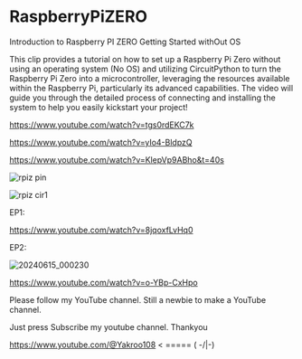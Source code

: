 # RaspberryPiZERO

Introduction to Raspberry PI ZERO Getting Started withOut OS

This clip provides a tutorial on how to set up a Raspberry Pi Zero without using an operating system (No OS) 
and utilizing CircuitPython to turn the Raspberry Pi Zero into a microcontroller,
leveraging the resources available within the Raspberry Pi, 
particularly its advanced capabilities. 
The video will guide you through the detailed process of connecting 
and installing the system to help you easily kickstart your project!


https://www.youtube.com/watch?v=tgs0rdEKC7k

https://www.youtube.com/watch?v=yIo4-BldpzQ

https://www.youtube.com/watch?v=KlepVp9ABho&t=40s

![rpiz pin](https://github.com/YakrooThai/RaspberryPiZERO/assets/56666070/ec216cbc-809b-40fc-a5b4-9eacba12ca43)


![rpiz cir1](https://github.com/YakrooThai/RaspberryPiZERO/assets/56666070/1fccde8c-dbba-41b2-9972-a07d3ffaff3d)


EP1:

https://www.youtube.com/watch?v=8jqoxfLvHq0

EP2:

![20240615_000230](https://github.com/YakrooThai/RaspberryPiZERO/assets/56666070/0b0d4f92-5957-4920-ba74-e49037703705)

https://www.youtube.com/watch?v=o-YBp-CxHpo


Please follow my YouTube channel. Still a newbie to make a YouTube channel.

Just press Subscribe my youtube channel. Thankyou

https://www.youtube.com/@Yakroo108  < ===== ( -/|\-) 
